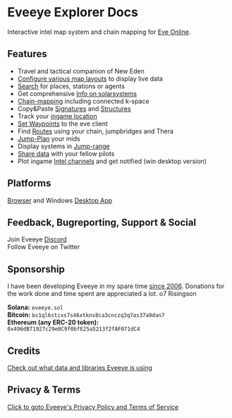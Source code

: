 # Eveeye Explorer Docs


Interactive intel map system and chain mapping for [Eve Online](https://www.eveonline.com/signup?invc=fcca28f2-af9d-4435-90e7-b7209bc66497).

## Features

 - Travel and tactical companion of New Eden
 - [Configure various map layouts](https://eveeye.readthedocs.io/en/latest/map/layout/) to display live data
 - [Search](https://eveeye.readthedocs.io/en/latest/ui/search/) for places, stations or agents
 - Get comprehensive [Info on solarsystems](https://eveeye.readthedocs.io/en/latest/ui/solarsystem-info/)
 - [Chain-mapping](https://eveeye.readthedocs.io/en/latest/map/chain-mapping/) including connected k-space
 - Copy&Paste [Signatures](https://eveeye.readthedocs.io/en/latest/sharing/signatures/) and [Structures](https://eveeye.readthedocs.io/en/latest/sharing/structures/)
 - Track your [ingame location](https://eveeye.readthedocs.io/en/latest/sync/client-synchronisation/) 
 - [Set Waypoints](https://eveeye.readthedocs.io/en/latest/navigation/waypoints/) to the eve client
 - Find [Routes](https://eveeye.readthedocs.io/en/latest/navigation/waypoints/) using your chain, jumpbridges and Thera
 -  [Jump-Plan](https://eveeye.readthedocs.io/en/latest/navigation/jump-planning/) your mids
 -  Display systems in [Jump-range](https://eveeye.readthedocs.io/en/latest/ui/settings/#Jump)
 - [Share data](https://eveeye.readthedocs.io/en/latest/sharing/cloud/) with your fellow pilots
 - Plot ingame [Intel channels](https://eveeye.readthedocs.io/en/latest/sharing/intel-channels/) and get notified (win desktop version)


## Platforms

[Browser](https://eveeye.com)<!--, [iOS](https://apps.apple.com/us/app/eveeye-for-eve-online/id1163904317), [Android](https://play.google.com/store/apps/details?id=com.eveeye)--> and Windows [Desktop App](https://eveeye.readthedocs.io/en/latest/desktop-app/)

## Feedback, Bugreporting, Support & Social

Join Eveeye <a href="https://discord.gg/m3Bm2Rjuk7">Discord</a><br>
Follow Eveeye on <a href="twitter://user?screen_name=eveeyemaps" style="text-decoration:none;pointer-events:all"><span class="help_links">Twitter</span></a><br><!-- Join Eveeye on <a href="slack://channel?team=T03CDJ6FV&id=C49UXSC73" style="text-decoration:none;pointer-events:all"><span class="help_links">Tweetfleet Slack</span></a><br>
<a href="mailto:risingson@eveeye.com" style="text-decoration:none;pointer-events:all"><span class="help_links">Send a mail</span></a>  or use this [form to submit bugs](https://feedback.userreport.com/7ab42bbb-8bf8-4955-9573-c0b1213b1ba7/#submit/bug) -->

## Sponsorship
I have been developing Eveeye in my spare time [since 2006](https://eveeye.readthedocs.io/en/latest/history/).
Donations for the work done and time spent are appreciated a lot.
o7 Risingson

**Solana:**  `eveeye.sol`<br>
**Bitcoin:**  `bc1ql6stcxs7s46xtkns8ca3cnczq3q7as37a9dan7`<br>
**Ethereum (any ERC-20 token):**  `0x496dB71927c29e0C9f0bfE25a5213f2fAF071dC4`<br>

## Credits
[Check out what data and libraries Eveeye is using ](https://eveeye.readthedocs.io/en/latest/credits/) 

## Privacy & Terms
[Click to goto Eveeye's Privacy Policy and Terms of Service](https://eveeye.readthedocs.io/en/latest/privacy/) 



<!--stackedit_data:
eyJoaXN0b3J5IjpbMTIxOTU3MDQwNiwxOTg5MzA0NjA2LDE2OT
gzODIzOTgsLTEwODg3MDAyMywxOTQwNDI2NjE3LC0xNzYyNjc1
NzkwLC02MTA2NzAzNzksLTg3MjYyMTM4MiwtMTIxOTYxNjAwNi
wzMjYwMTk2NzksLTEzMTU0Njg3OTUsLTIxMjQ2Njc4NDEsLTM1
OTIxNTY3MiwyMDQ5MzgzMTY3LDE0NDUzNjc5NDcsLTE2MTU2OT
AwMzksLTQ0MDE4NTA3MywtOTQ1MTkzOTg1LC0xODIzNDEzMjc2
LC04NjAwNDI3MzZdfQ==
-->
